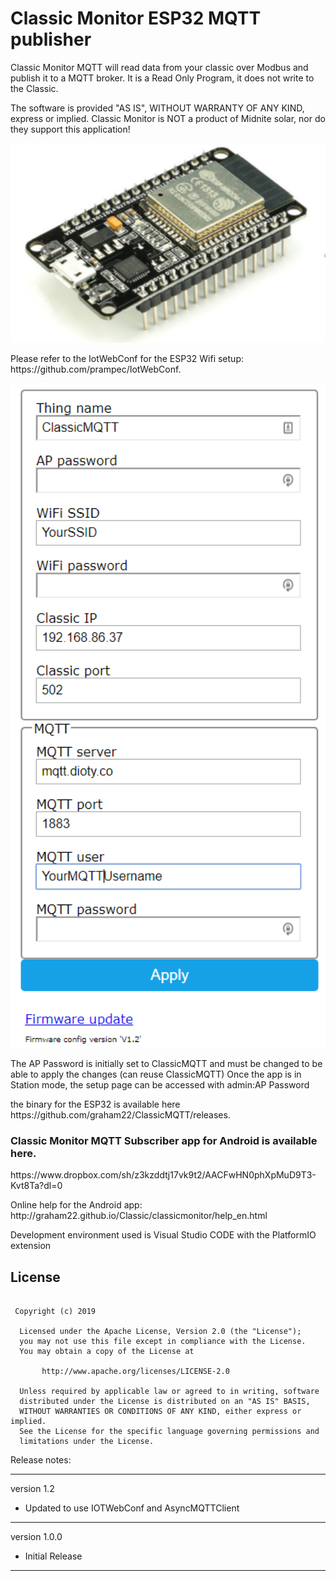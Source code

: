 
<h1>Classic Monitor ESP32 MQTT publisher</h1>



<p>
Classic Monitor MQTT will read data from your classic over Modbus and publish it to a MQTT broker. It is a Read Only Program, it does not write to the Classic.

The software is provided "AS IS", WITHOUT WARRANTY OF ANY KIND, express or implied.
Classic Monitor is NOT a product of Midnite solar, nor do they support this application!
</p>

<p align="center">
  <img src="./docs/images_en/ESP32.png" width="640"/>
</p>
<p>
Please refer to the IotWebConf for the ESP32 Wifi setup: https://github.com/prampec/IotWebConf.
</p>
<p align="center">
  <img src="./pictures/SetupPage.PNG" width="640"/>
  
  The AP Password is initially set to ClassicMQTT and must be changed to be able to apply the changes (can reuse ClassicMQTT)
  Once the app is in Station mode, the setup page can be accessed with admin:AP Password
</p>
<p>
the binary for the ESP32 is available here https://github.com/graham22/ClassicMQTT/releases.
</p>

<p>
<h3>Classic Monitor MQTT Subscriber app for Android is available here.</h3>
</p>

<p>
https://www.dropbox.com/sh/z3kzddtj17vk9t2/AACFwHN0phXpMuD9T3-Kvt8Ta?dl=0
</p>

<p>
Online help for the Android app: http://graham22.github.io/Classic/classicmonitor/help_en.html
</p>

Development environment used is Visual Studio CODE with the PlatformIO extension

## License
```

 Copyright (c) 2019

  Licensed under the Apache License, Version 2.0 (the "License");
  you may not use this file except in compliance with the License.
  You may obtain a copy of the License at

       http://www.apache.org/licenses/LICENSE-2.0

  Unless required by applicable law or agreed to in writing, software
  distributed under the License is distributed on an "AS IS" BASIS,
  WITHOUT WARRANTIES OR CONDITIONS OF ANY KIND, either express or implied.
  See the License for the specific language governing permissions and
  limitations under the License.

```


Release notes:

-----------------

version 1.2

<ul>
<li>Updated to use IOTWebConf and AsyncMQTTClient</li>
</ul>

-----------------
version 1.0.0

<ul>
<li>Initial Release</li>
</ul>

-----------------


